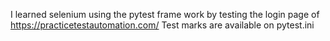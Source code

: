 I learned selenium using the pytest frame work by testing the login page of https://practicetestautomation.com/
Test marks are available on pytest.ini
